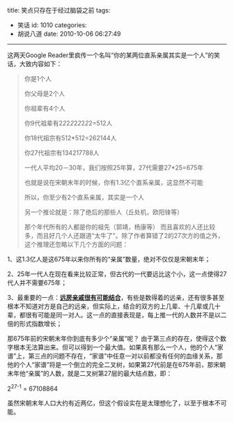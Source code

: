 title: 笑点只存在于经过脑袋之前
tags:
  - 笑话
id: 1010
categories:
  - 胡说八道
date: 2010-10-06 06:27:49
---

这两天Google Reader里疯传一个名叫“你的某两位直系亲属其实是一个人”的笑话，大致内容如下：
> 你是1个人> 
> 你父母是2个人> 
> 你祖辈有4个人> 
> 你9代祖辈有2*2*2*2*2*2*2*2*2=512人> 
> 你18代祖宗有512*512=262144人> 
> 你27代祖宗有134217788人> 
> 一代人平均20－30年，我们按照25年算，27代需要27*25=675年> 
> 也就是说在宋朝末年的时候，你有1.3亿个直系亲属，这显然不可能> 
> 所以，你至少有2个直系亲属，其实是一个人> 
> 另一个推论就是：除了绝后的那些人（丘处机，欧阳锋等）> 
> 那个年代所有的人都是你的祖先（郭靖，杨康等）
而且喜欢的人还比较多，而且好几个人还跟道“太牛了”。除了作者算错了2的27次方的值之外，这个推理还忽略以下几个方面的问题<!--more-->：

1、这1.3亿人是这675年以来你所有的“亲属”数量，绝对不仅仅是宋朝末年；

2、25年一代人在现在看来比较正常，但古代的一代要远比这个小，这一点使得27代人并不需要675年；

3、最重要的一点：<span style="text-decoration: underline;">**远房亲戚很有可能结合**</span>，有些是数得着的远亲，还有很多甚至根本不知道对方是自己的远亲，但实际上，结合的双方的上几辈、十几辈或几十辈，都很有可能是同一对人。这一点的直接表现是，每上推一代的人数并不是以二倍的形式指数增长；

那675年前的宋朝末年你到底有多少个“亲属”呢？ 由于第三点的存在，使得这个数字根本无法算出来。但可以得到一个最大值。如果真有那么一个人，他的个人“家谱”上，第三点的问题不存在，“家谱”中任意一对以前都没有任何的血缘关系，那他的个人“家谱”将是一个倒立的完全二叉树，如果第27代前是在675年前，那宋朝末年他“亲属”的人数，就是二叉树第27层的最大结点数，即：

2<sup>27-1</sup> = 67108864

虽然宋朝末年人口大约有近两亿，但这个假设实在是太理想化了，以至于根本不可能。